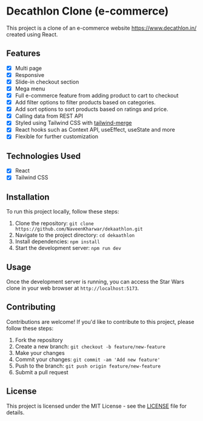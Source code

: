 # Decathlon Clone (e-commerce)

This project is a clone of an e-commerce website https://www.decathlon.in/ created using React.

## Features

- [x] Multi page
- [x] Responsive
- [x] Slide-in checkout section
- [x] Mega menu
- [x] Full e-commerce feature from adding product to cart to checkout
- [x] Add filter options to filter products based on categories.
- [x] Add sort options to sort products based on ratings and price.
- [x] Calling data from REST API
- [x] Styled using Tailwind CSS with [tailwind-merge](https://www.npmjs.com/package/tailwind-merge)
- [x] React hooks such as Context API, useEffect, useState and more
- [x] Flexible for further customization

## Technologies Used

- [x] React
- [x] Tailwind CSS

## Installation

To run this project locally, follow these steps:

1. Clone the repository: `git clone https://github.com/NaveenKharwar/dekaathlon.git`
2. Navigate to the project directory: `cd dekaathlon`
3. Install dependencies: `npm install`
4. Start the development server: `npm run dev`

## Usage

Once the development server is running, you can access the Star Wars clone in your web browser at `http://localhost:5173`.

## Contributing

Contributions are welcome! If you'd like to contribute to this project, please follow these steps:

1. Fork the repository
2. Create a new branch: `git checkout -b feature/new-feature`
3. Make your changes
4. Commit your changes: `git commit -am 'Add new feature'`
5. Push to the branch: `git push origin feature/new-feature`
6. Submit a pull request

## License

This project is licensed under the MIT License - see the [LICENSE](https://opensource.org/license/mit/) file for details.
